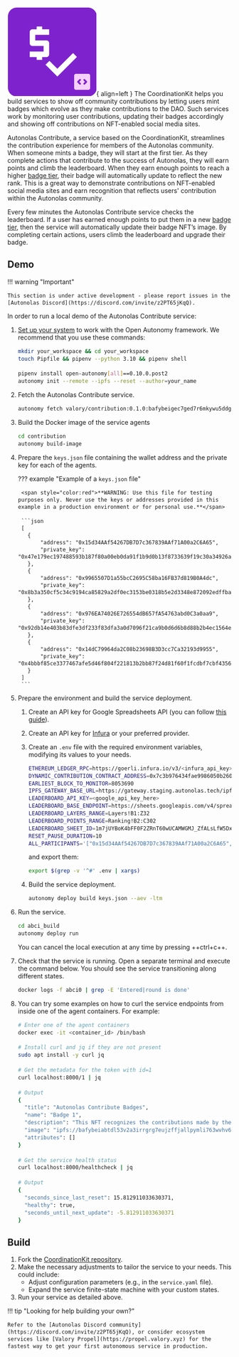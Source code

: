 ![CoordinationKit](images/coordinationkit.svg){ align=left }
The CoordinationKit helps you build services to show off community contributions by letting users mint badges which evolve as they make contributions to the DAO. Such services work by monitoring user contributions, updating their badges accordingly and showing off contributions on NFT-enabled social media sites.

Autonolas Contribute, a service based on the CoordinationKit, streamlines the contribution experience for members of the Autonolas community.
When someone mints a badge, they will start at the first tier. As they complete actions that contribute to the success of Autonolas, they will earn points and climb the leaderboard. When they earn enough points to reach a higher [badge tier](https://contribute.autonolas.network/docs#section-badge), their badge will automatically update to reflect the new rank. This is a great way to demonstrate contributions on NFT-enabled social media sites and earn recognition that reflects users' contribution within the Autonolas community.

Every few minutes the Autonolas Contribute service checks the leaderboard. If a user has earned enough points to put them in a new [badge tier](https://contribute.autonolas.network/docs#section-badge), then the service will automatically update their badge NFT’s image. By completing certain actions, users climb the leaderboard and upgrade their badge.

## Demo

!!! warning "Important"

	This section is under active development - please report issues in the [Autonolas Discord](https://discord.com/invite/z2PT65jKqQ).

In order to run a local demo of the Autonolas Contribute service:

1. [Set up your system](https://docs.autonolas.network/open-autonomy/guides/set_up/) to work with the Open Autonomy framework. We recommend that you use these commands:

    ```bash
    mkdir your_workspace && cd your_workspace
    touch Pipfile && pipenv --python 3.10 && pipenv shell

    pipenv install open-autonomy[all]==0.10.0.post2
    autonomy init --remote --ipfs --reset --author=your_name
    ```

2. Fetch the Autonolas Contribute service.

	```bash
	autonomy fetch valory/contribution:0.1.0:bafybeigec7ged7r6mkywu5ddg3lutkneiinahcfl3hi5iui6tfbt6emas4 --service
	```

3. Build the Docker image of the service agents

	```bash
	cd contribution
	autonomy build-image
	```

4. Prepare the `keys.json` file containing the wallet address and the private key for each of the agents.

    ??? example "Example of a `keys.json` file"

        <span style="color:red">**WARNING: Use this file for testing purposes only. Never use the keys or addresses provided in this example in a production environment or for personal use.**</span>

        ```json
        [
          {
              "address": "0x15d34AAf54267DB7D7c367839AAf71A00a2C6A65",
              "private_key": "0x47e179ec197488593b187f80a00eb0da91f1b9d0b13f8733639f19c30a34926a"
          },
          {
              "address": "0x9965507D1a55bcC2695C58ba16FB37d819B0A4dc",
              "private_key": "0x8b3a350cf5c34c9194ca85829a2df0ec3153be0318b5e2d3348e872092edffba"
          },
          {
              "address": "0x976EA74026E726554dB657fA54763abd0C3a0aa9",
              "private_key": "0x92db14e403b83dfe3df233f83dfa3a0d7096f21ca9b0d6d6b8d88b2b4ec1564e"
          },
          {
              "address": "0x14dC79964da2C08b23698B3D3cc7Ca32193d9955",
              "private_key": "0x4bbbf85ce3377467afe5d46f804f221813b2bb87f24d81f60f1fcdbf7cbf4356"
          }
        ]
        ```

5. Prepare the environment and build the service deployment.

	1. Create an API key for Google Spreadsheets API (you can follow [this guide](https://www.sharperlight.com/uncategorized/2022/04/06/accessing-the-google-sheets-api-via-sharperlight-query-builder/)).

    2. Create an API key for [Infura](https://www.infura.io/) or your preferred provider.

	3. Create an `.env` file with the required environment variables, modifying its values to your needs.

		```bash
		ETHEREUM_LEDGER_RPC=https://goerli.infura.io/v3/<infura_api_key>
		DYNAMIC_CONTRIBUTION_CONTRACT_ADDRESS=0x7c3b976434fae9986050b26089649d9f63314bd8
		EARLIEST_BLOCK_TO_MONITOR=8053690
		IPFS_GATEWAY_BASE_URL=https://gateway.staging.autonolas.tech/ipfs/
		LEADERBOARD_API_KEY=<google_api_key_here>
		LEADERBOARD_BASE_ENDPOINT=https://sheets.googleapis.com/v4/spreadsheets
		LEADERBOARD_LAYERS_RANGE=Layers!B1:Z32
		LEADERBOARD_POINTS_RANGE=Ranking!B2:C302
		LEADERBOARD_SHEET_ID=1m7jUYBoK4bFF0F2ZRnT60wUCAMWGMJ_ZfALsLfW5Dxc
		RESET_PAUSE_DURATION=10
	    ALL_PARTICIPANTS='["0x15d34AAf54267DB7D7c367839AAf71A00a2C6A65","0x9965507D1a55bcC2695C58ba16FB37d819B0A4dc","0x976EA74026E726554dB657fA54763abd0C3a0aa9","0x14dC79964da2C08b23698B3D3cc7Ca32193d9955"]'
		```

	    and export them:

	    ```bash
	    export $(grep -v '^#' .env | xargs)
	    ```

	4. Build the service deployment.

	    ```bash
	    autonomy deploy build keys.json --aev -ltm
	    ```

6. Run the service.

	```bash
	cd abci_build
	autonomy deploy run
	```

	You can cancel the local execution at any time by pressing ++ctrl+c++.

7. Check that the service is running. Open a separate terminal and execute the command below. You should see the service transitioning along different states.

	```bash
	docker logs -f abci0 | grep -E 'Entered|round is done'
	```

8. You can try some examples on how to curl the service endpoints from inside one of the agent containers. For example:

    ```bash
    # Enter one of the agent containers
    docker exec -it <container_id> /bin/bash

    # Install curl and jq if they are not present
    sudo apt install -y curl jq

    # Get the metadata for the token with id=1
    curl localhost:8000/1 | jq

    # Output
    {
      "title": "Autonolas Contribute Badges",
      "name": "Badge 1",
      "description": "This NFT recognizes the contributions made by the holder to the Autonolas Community.",
      "image": "ipfs://bafybeiabtdl53v2a3irrgrg7eujzffjallpymli763wvhv6gceurfmcemm",
      "attributes": []
    }

    # Get the service health status
    curl localhost:8000/healthcheck | jq

    # Output
    {
      "seconds_since_last_reset": 15.812911033630371,
      "healthy": true,
      "seconds_until_next_update": -5.812911033630371
    }
    ```

## Build

1. Fork the [CoordinationKit repository](https://github.com/valory-xyz/contribution-service).
2. Make the necessary adjustments to tailor the service to your needs. This could include:
    * Adjust configuration parameters (e.g., in the `service.yaml` file).
    * Expand the service finite-state machine with your custom states.
3. Run your service as detailed above.

!!! tip "Looking for help building your own?"

    Refer to the [Autonolas Discord community](https://discord.com/invite/z2PT65jKqQ), or consider ecosystem services like [Valory Propel](https://propel.valory.xyz) for the fastest way to get your first autonomous service in production.
